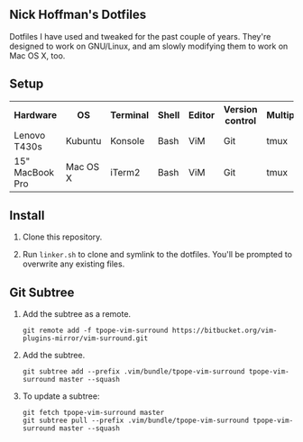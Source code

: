 ## Nick Hoffman's Dotfiles

Dotfiles I have used and tweaked for the past couple of years. They're designed to work on GNU/Linux, and am slowly modifying them to work on Mac OS X, too.

## Setup

<table>
  <tr>
    <th>Hardware</th>
    <th>OS</th>
    <th>Terminal</th>
    <th>Shell</th>
    <th>Editor</th>
    <th>Version control</th>
    <th>Multiplexer</th>
  </tr>
  <tr>
    <td>Lenovo T430s</td>
    <td>Kubuntu</td>
    <td>Konsole</td>
    <td>Bash</td>
    <td>ViM</td>
    <td>Git</td>
    <td>tmux</td>
  </tr>
  <tr>
    <td>15" MacBook Pro</td>
    <td>Mac OS X</td>
    <td>iTerm2</td>
    <td>Bash</td>
    <td>ViM</td>
    <td>Git</td>
    <td>tmux</td>
  </tr>
</table>

## Install

1. Clone this repository.

2. Run `linker.sh` to clone and symlink to the dotfiles. You'll be prompted to overwrite any existing files.

## Git Subtree

1. Add the subtree as a remote.

    `git remote add -f tpope-vim-surround https://bitbucket.org/vim-plugins-mirror/vim-surround.git`

2. Add the subtree.

    `git subtree add --prefix .vim/bundle/tpope-vim-surround tpope-vim-surround master --squash`

3. To update a subtree:

    ```
    git fetch tpope-vim-surround master
    git subtree pull --prefix .vim/bundle/tpope-vim-surround tpope-vim-surround master --squash
    ```
